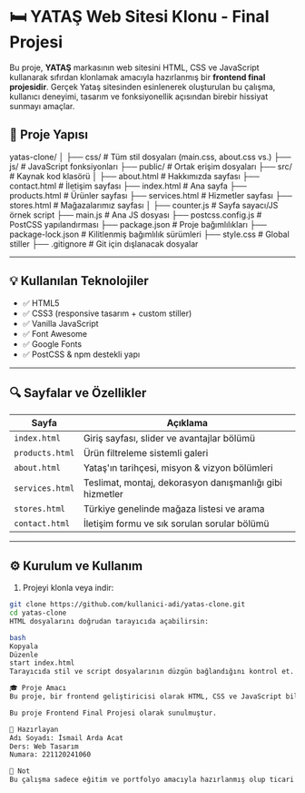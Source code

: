 # 🛏️ YATAŞ Web Sitesi Klonu - Final Projesi

Bu proje, **YATAŞ** markasının web sitesini HTML, CSS ve JavaScript kullanarak sıfırdan klonlamak amacıyla hazırlanmış bir **frontend final projesidir**. Gerçek Yataş sitesinden esinlenerek oluşturulan bu çalışma, kullanıcı deneyimi, tasarım ve fonksiyonellik açısından birebir hissiyat sunmayı amaçlar.

## 📁 Proje Yapısı

yatas-clone/
│
├── css/ # Tüm stil dosyaları (main.css, about.css vs.)
├── js/ # JavaScript fonksiyonları
├── public/ # Ortak erişim dosyaları
├── src/ # Kaynak kod klasörü
│
├── about.html # Hakkımızda sayfası
├── contact.html # İletişim sayfası
├── index.html # Ana sayfa
├── products.html # Ürünler sayfası
├── services.html # Hizmetler sayfası
├── stores.html # Mağazalarımız sayfası
│
├── counter.js # Sayfa sayacı/JS örnek script
├── main.js # Ana JS dosyası
├── postcss.config.js # PostCSS yapılandırması
├── package.json # Proje bağımlılıkları
├── package-lock.json # Kilitlenmiş bağımlılık sürümleri
├── style.css # Global stiller
├── .gitignore # Git için dışlanacak dosyalar

---

## 💡 Kullanılan Teknolojiler

- ✅ HTML5
- ✅ CSS3 (responsive tasarım + custom stiller)
- ✅ Vanilla JavaScript
- ✅ Font Awesome
- ✅ Google Fonts
- ✅ PostCSS & npm destekli yapı

---

## 🔍 Sayfalar ve Özellikler

| Sayfa             | Açıklama |
|------------------|----------|
| `index.html`     | Giriş sayfası, slider ve avantajlar bölümü |
| `products.html`  | Ürün filtreleme sistemli galeri |
| `about.html`     | Yataş'ın tarihçesi, misyon & vizyon bölümleri |
| `services.html`  | Teslimat, montaj, dekorasyon danışmanlığı gibi hizmetler |
| `stores.html`    | Türkiye genelinde mağaza listesi ve arama |
| `contact.html`   | İletişim formu ve sık sorulan sorular bölümü |

---

## ⚙️ Kurulum ve Kullanım

1. Projeyi klonla veya indir:
```bash
git clone https://github.com/kullanici-adi/yatas-clone.git
cd yatas-clone
HTML dosyalarını doğrudan tarayıcıda açabilirsin:

bash
Kopyala
Düzenle
start index.html
Tarayıcıda stil ve script dosyalarının düzgün bağlandığını kontrol et.

🎓 Proje Amacı
Bu proje, bir frontend geliştiricisi olarak HTML, CSS ve JavaScript bilgimi pratikte göstermek amacıyla hazırlanmıştır. Web tasarım prensiplerine uygun, kullanıcı dostu ve mobil uyumlu bir arayüz sunar.

Bu proje Frontend Final Projesi olarak sunulmuştur.

👤 Hazırlayan
Adı Soyadı: İsmail Arda Acat
Ders: Web Tasarım
Numara: 221120241060

📝 Not
Bu çalışma sadece eğitim ve portfolyo amacıyla hazırlanmış olup ticari kullanım amacı taşımamaktadır. Herhangi bir marka ya da kurumla resmi bir bağı yoktur.
